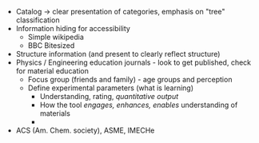 - Catalog -> clear presentation of categories, emphasis on "tree" classification
- Information hiding for accessibility
	- Simple wikipedia
	- BBC Bitesized
- Structure information (and present to clearly reflect structure)
- Physics / Engineering education journals - look to get published, check for material education
	- Focus group (friends and family) - age groups and perception
	- Define experimental parameters (what is learning)
		- Understanding, rating, *quantitative output*
		- How the tool *engages, enhances, enables* understanding of materials
		-
- ACS (Am. Chem. society), ASME, IMECHe